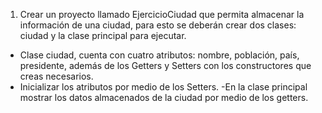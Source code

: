 1. Crear un proyecto llamado EjercicioCiudad que permita almacenar la
información de una ciudad, para esto se deberán crear dos clases: ciudad
y la clase principal para ejecutar.

- Clase ciudad, cuenta con cuatro atributos: nombre, población, país,
presidente, además de los Getters y Setters con los constructores que
creas necesarios.
- Inicializar los atributos por medio de los Setters.
-En la clase principal mostrar los datos almacenados de la ciudad por
medio de los getters.


